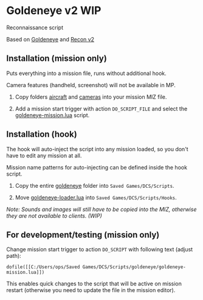 # Goldeneye v2 WIP

Reconnaissance script

Based on [Goldeneye](https://github.com/VF29Voodoo/Goldeneye-DCS-Recon-Script)
and [Recon v2](https://github.com/Yink059/DCS-Scripts/blob/main/recon_v2.lua)


## Installation (mission only)

Puts everything into a mission file, runs without additional hook.

Camera features (handheld, screenshot) will not be available in MP.

1. Copy folders [aircraft](aircraft) and [cameras](cameras) into your mission MIZ file.

2. Add a mission start trigger with action `DO_SCRIPT_FILE` and select the [goldeneye-mission.lua](goldeneye-mission.lua) script.


## Installation (hook)

The hook will auto-inject the script into any mission loaded, so you don't have to edit any mission at all.

Mission name patterns for auto-injecting can be defined inside the hook script.

1. Copy the entire [goldeneye](.) folder into `Saved Games/DCS/Scripts`.

2. Move [goldeneye-loader.lua](goldeneye-loader.lua) into `Saved Games/DCS/Scripts/Hooks`.

*Note: Sounds and images will still have to be copied into the MIZ, otherwise they are not available to clients. (WIP)*


## For development/testing (mission only)

Change mission start trigger to action `DO_SCRIPT` with following text (adjust path):

`dofile([[C:/Users/ops/Saved Games/DCS/Scripts/goldeneye/goldeneye-mission.lua]])`

This enables quick changes to the script that will be active on mission restart (otherwise you need to update the file in the mission editor).
